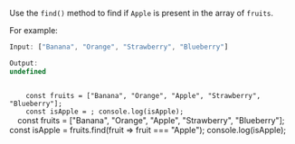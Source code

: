 Use the `find()` method
to find if `Apple` is present
in the array of `fruits`.

For example:
```js
Input: ["Banana", "Orange", "Strawberry", "Blueberry"]

Output:
undefined
```

<codeblock language="javascript" type="exercise" testMode="fixedInput">
  <code>
    const fruits = ["Banana", "Orange", "Apple", "Strawberry", "Blueberry"];
    const isApple = ; console.log(isApple);
  </code>

  <solution>
    const fruits = ["Banana", "Orange", "Apple", "Strawberry", "Blueberry"];
    const isApple = fruits.find(fruit => fruit === "Apple");
    console.log(isApple);
  </solution>
</codeblock>
